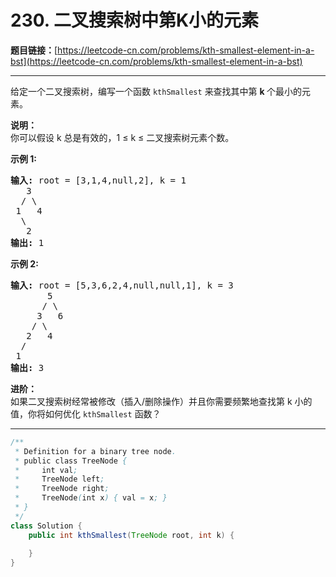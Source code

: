 # 230. 二叉搜索树中第K小的元素

**题目链接：**[https://leetcode-cn.com/problems/kth-smallest-element-in-a-bst](https://leetcode-cn.com/problems/kth-smallest-element-in-a-bst)

---

<div class="content__1Y2H">
 <div class="notranslate">
  <p>给定一个二叉搜索树，编写一个函数&nbsp;<code>kthSmallest</code>&nbsp;来查找其中第&nbsp;<strong>k&nbsp;</strong>个最小的元素。</p> 
  <p><strong>说明：</strong><br> 你可以假设 k 总是有效的，1 ≤ k ≤ 二叉搜索树元素个数。</p> 
  <p><strong>示例 1:</strong></p> 
  <pre class="language-text"><strong>输入:</strong> root = [3,1,4,null,2], k = 1
   3
  / \
 1   4
  \
&nbsp;  2
<strong>输出:</strong> 1</pre> 
  <p><strong>示例 2:</strong></p> 
  <pre class="language-text"><strong>输入:</strong> root = [5,3,6,2,4,null,null,1], k = 3
       5
      / \
     3   6
    / \
   2   4
  /
 1
<strong>输出:</strong> 3</pre> 
  <p><strong>进阶：</strong><br> 如果二叉搜索树经常被修改（插入/删除操作）并且你需要频繁地查找第 k 小的值，你将如何优化&nbsp;<code>kthSmallest</code>&nbsp;函数？</p> 
 </div>
</div>

---

```java
/**
 * Definition for a binary tree node.
 * public class TreeNode {
 *     int val;
 *     TreeNode left;
 *     TreeNode right;
 *     TreeNode(int x) { val = x; }
 * }
 */
class Solution {
    public int kthSmallest(TreeNode root, int k) {
        
    }
}
```